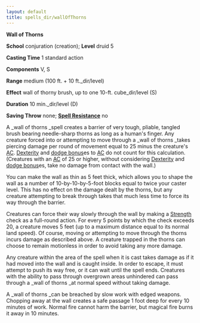 ```yaml
---
layout: default
title: spells_dir/wallOfThorns
---
```

 **Wall of Thorns**

**School** conjuration (creation); **Level** druid 5

**Casting Time** 1 standard action

**Components** V, S

**Range** medium (100 ft. + 10 ft._dir/level)

**Effect** wall of thorny brush, up to one 10-ft. cube_dir/level (S)

**Duration** 10 min._dir/level (D)

**Saving Throw** none; **[Spell Resistance](../../glossary#_spell-resistance)** no

A _wall of thorns _spell creates a barrier of very tough, pliable, tangled brush bearing needle-sharp thorns as long as a human's finger. Any creature forced into or attempting to move through a _wall of thorns _takes piercing damage per round of movement equal to 25 minus the creature's [AC](../../combat#_armor-class). [Dexterity](../../gettingStarted#_dexterity) and [dodge bonus](../../combat#_dodge-bonuses)es to [AC](../../combat#_armor-class) do not count for this calculation. (Creatures with an [AC](../../combat#_armor-class) of 25 or higher, without considering [Dexterity](../../gettingStarted#_dexterity) and [dodge bonus](../../combat#_dodge-bonuses)es, take no damage from contact with the wall.)

You can make the wall as thin as 5 feet thick, which allows you to shape the wall as a number of 10-by-10-by-5-foot blocks equal to twice your caster level. This has no effect on the damage dealt by the thorns, but any creature attempting to break through takes that much less time to force its way through the barrier.

Creatures can force their way slowly through the wall by making a [Strength](../../gettingStarted#_strength) check as a full-round action. For every 5 points by which the check exceeds 20, a creature moves 5 feet (up to a maximum distance equal to its normal land speed). Of course, moving or attempting to move through the thorns incurs damage as described above. A creature trapped in the thorns can choose to remain motionless in order to avoid taking any more damage.

Any creature within the area of the spell when it is cast takes damage as if it had moved into the wall and is caught inside. In order to escape, it must attempt to push its way free, or it can wait until the spell ends. Creatures with the ability to pass through overgrown areas unhindered can pass through a _wall of thorns _at normal speed without taking damage.

A _wall of thorns _can be breached by slow work with edged weapons. Chopping away at the wall creates a safe passage 1 foot deep for every 10 minutes of work. Normal fire cannot harm the barrier, but magical fire burns it away in 10 minutes.

